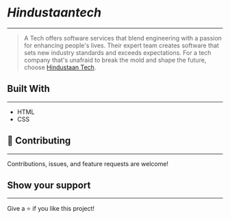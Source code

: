 # ***Hindustaantech***
---

> A Tech offers software services that blend engineering with a passion for enhancing people's lives. Their expert team creates software that sets new industry standards and exceeds expectations. For a tech company that's unafraid to break the mold and shape the future, choose [Hindustaan Tech](https://hindustaan.tech/ "Hindustaan Tech").


## Built With
---

* HTML
* CSS

## 🤝 Contributing
---

Contributions, issues, and feature requests are welcome!

## Show your support
___

Give a ⭐️ if you like this project!

